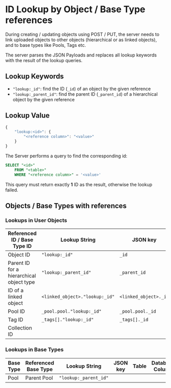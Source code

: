 # ID Lookup by Object / Base Type references

During creating / updating objects using POST / PUT, the server needs to link uploaded objects to other objects (hierarchical or as linked objects), and to base types like Pools, Tags etc.

The server parses the JSON Payloads and replaces all lookup keywords with the result of the lookup queries.

## Lookup Keywords

- `"lookup:_id"`: find the ID (`_id`) of an object by the given reference
- `"lookup:_parent_id"`: find the parent ID (`_parent_id`) of a hierarchical object by the given reference

## Lookup Value

```js
{
    "lookup:<id>": {
        "<reference column>": "<value>"
    }
}
```

The Server performs a query to find the corresponding id:

```sql
SELECT "<id>"
    FROM "<table>"
    WHERE "<reference column>" = '<value>'
```

This query must return exactly **1** ID as the result, otherwise the lookup failed.

## Objects / Base Types with references

### Lookups in User Objects

| Referenced ID / Base Type ID | Lookup String | JSON key | Table | Database Column | API |
|---|---|---|---|---|---|
| Object ID | `"lookup:_id"` | `_id` | `<object>` | `"id:pkey"` | `/api/v1/db/<objecttype>` |
| Parent ID for a hierarchical object type | `"lookup:_parent_id"` | `_parent_id` | `<object>` | `"id:parent"` |
| ID of a linked object | `<linked_object>."lookup:_id"` | `<linked_object>._id` | `<linked_object>` | `"id:pkey"` |
| Pool ID | `_pool.pool."lookup:_id"` | `_pool.pool._id` | `ez_pool` | `"ez_pool:id"` |
| Tag ID | `_tags[]."lookup:_id"` | `_tags[]._id` | `ez_tag` | `ez_tag:id` |
| Collection ID |  |  |  |  |

### Lookups in Base Types

| Base Type | Referenced Base Type | Lookup String | JSON key | Table | Database Column | API |
|---|---|---|---|---|---|---|
| Pool | Parent Pool | `"lookup:_parent_id"` |
